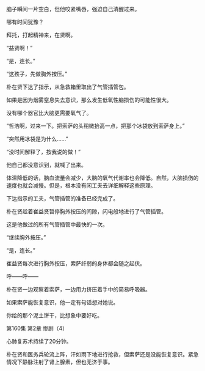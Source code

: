 脑子瞬间一片空白，但他咬紧嘴唇，强迫自己清醒过来。

哪有时间犹豫？

拜托，打起精神来，在贤啊。

“益贤啊！”

“是，连长。”

“这孩子，先做胸外按压。”

朴在贤下达了指示，从急救箱里取出了气管插管包。

如果是因为烟雾窒息失去意识，那么发生低氧性脑损伤的可能性很大。

没有哪个器官比大脑更需要氧气了。

“哲浩啊，过来一下。把索萨的头稍微抬高一点，把那个冰袋放到索萨身上。”

“突然用冰袋是为什么……”

“没时间解释了，按我说的做！”

他自己都没意识到，就喊了出来。

体温降低的话，脑血流量会减少，大脑的氧气代谢率也会降低。自然，大脑损伤的速度也就会减慢。但是，根本没有闲工夫去详细解释这些原理。

下达指示的工夫，气管插管的准备已经完成了。

朴在贤趁着崔益贤暂停胸外按压的间隙，闪电般地进行了气管插管。

这是他做过的所有气管插管中最快的一次。

“继续胸外按压。”

“是，连长。”

崔益贤每次进行胸外按压，索萨纤弱的身体都会随之起伏。

呼——呼——

朴在贤一边观察着索萨，一边用力挤压着手中的简易呼吸器。

如果索萨能恢复意识，他一定有句话想对她说。

你给的那个泥土饼干，比想象中要好吃。

第160集 第2章 惨剧（4）

心肺复苏术持续了20分钟。

朴在贤和医务兵轮流上阵，汗如雨下地进行抢救，但索萨还是没能恢复意识。紧急情况下静脉注射了肾上腺素，但也无济于事。